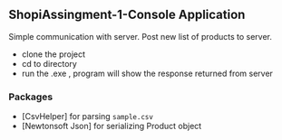 ## ShopiAssingment-1-Console Application ##
Simple communication with server. Post new list of products to server. 

* clone the project
* cd to directory
* run the .exe , program will show the response returned from server

### Packages ###

* [CsvHelper] for parsing  `sample.csv`
* [Newtonsoft Json] for serializing Product object


